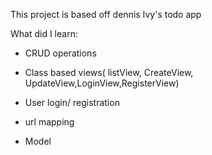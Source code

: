 This project is based off dennis Ivy's todo app 

What did I learn:

* CRUD operations

* Class based views( listView, CreateView, UpdateView,LoginView,RegisterView)

* User login/ registration

* url mapping

* Model
